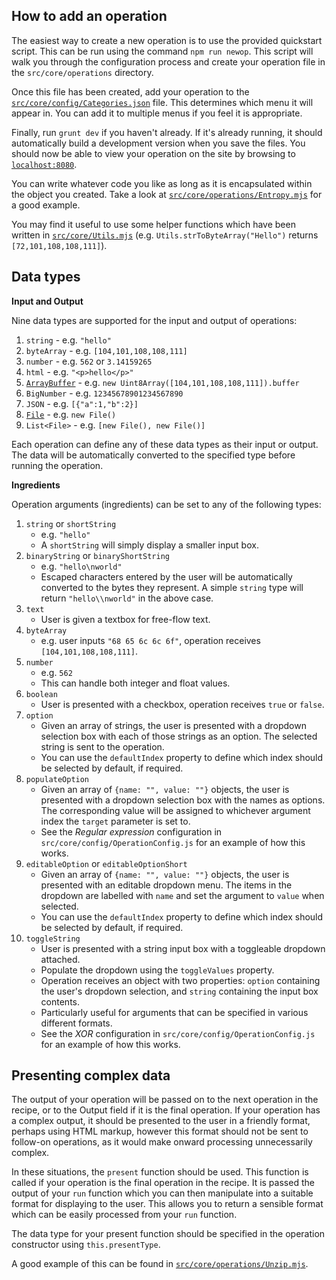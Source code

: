 ## How to add an operation

The easiest way to create a new operation is to use the provided quickstart script. This can be run using the command `npm run newop`. This script will walk you through the configuration process and create your operation file in the `src/core/operations` directory.
        
Once this file has been created, add your operation to the [`src/core/config/Categories.json`](https://github.com/gchq/CyberChef/blob/master/src/core/config/Categories.json) file. This determines which menu it will appear in. You can add it to multiple menus if you feel it is appropriate.
        
Finally, run `grunt dev` if you haven't already. If it's already running, it should automatically build a development version when you save the files. You should now be able to view your operation on the site by browsing to [`localhost:8080`](http://localhost:8080).

You can write whatever code you like as long as it is encapsulated within the object you created. Take a look at [`src/core/operations/Entropy.mjs`](https://github.com/gchq/CyberChef/blob/master/src/core/operations/Entropy.mjs) for a good example.

You may find it useful to use some helper functions which have been written in [`src/core/Utils.mjs`](https://github.com/gchq/CyberChef/blob/master/src/core/Utils.mjs) (e.g. `Utils.strToByteArray("Hello")` returns `[72,101,108,108,111]`).
 

## Data types

**Input and Output**

Nine data types are supported for the input and output of operations:

 1. `string` - e.g. `"hello"`
 2. `byteArray` - e.g. `[104,101,108,108,111]`
 3. `number` - e.g. `562` or `3.14159265`
 4. `html` - e.g. `"<p>hello</p>"`
 5. [`ArrayBuffer`](https://developer.mozilla.org/en-US/docs/Web/JavaScript/Reference/Global_Objects/ArrayBuffer) - e.g. `new Uint8Array([104,101,108,108,111]).buffer`
 6. `BigNumber` - e.g. `12345678901234567890`
 7. `JSON` - e.g. `[{"a":1,"b":2}]`
 8. [`File`](https://developer.mozilla.org/en-US/docs/Web/API/File) - e.g. `new File()`
 9. `List<File>` - e.g. `[new File(), new File()]`
 
Each operation can define any of these data types as their input or output. The data will be automatically converted to the specified type before running the operation.

**Ingredients**

Operation arguments (ingredients) can be set to any of the following types:

 1. `string` or `shortString`
     - e.g. `"hello"`
     - A `shortString` will simply display a smaller input box.
 2. `binaryString` or `binaryShortString`
     - e.g. `"hello\nworld"`
     - Escaped characters entered by the user will be automatically converted to the bytes they represent. A simple `string` type will return `"hello\\nworld"` in the above case.
 3. `text`
     - User is given a textbox for free-flow text.
 4. `byteArray`
     - e.g. user inputs `"68 65 6c 6c 6f"`, operation receives `[104,101,108,108,111]`.
 5. `number`
     - e.g. `562`
     - This can handle both integer and float values.
 6. `boolean`
     - User is presented with a checkbox, operation receives `true` or `false`.
 7. `option`
     - Given an array of strings, the user is presented with a dropdown selection box with each of those strings as an option. The selected string is sent to the operation.
     - You can use the `defaultIndex` property to define which index should be selected by default, if required.
 7. `populateOption`
     - Given an array of `{name: "", value: ""}` objects, the user is presented with a dropdown selection box with the names as options. The corresponding value will be assigned to whichever argument index the `target` parameter is set to.
     - See the *Regular expression* configuration in `src/core/config/OperationConfig.js` for an example of how this works.
 8. `editableOption` or `editableOptionShort`
     - Given an array of `{name: "", value: ""}` objects, the user is presented with an editable dropdown menu. The items in the dropdown are labelled with `name` and set the argument to `value` when selected.
     - You can use the `defaultIndex` property to define which index should be selected by default, if required.
 9. `toggleString`
     - User is presented with a string input box with a toggleable dropdown attached.
     - Populate the dropdown using the `toggleValues` property.
     - Operation receives an object with two properties: `option` containing the user's dropdown selection, and `string` containing the input box contents.
     - Particularly useful for arguments that can be specified in various different formats.
     - See the *XOR* configuration in `src/core/config/OperationConfig.js` for an example of how this works.


## Presenting complex data

The output of your operation will be passed on to the next operation in the recipe, or to the Output field if it is the final operation. If your operation has a complex output, it should be presented to the user in a friendly format, perhaps using HTML markup, however this format should not be sent to follow-on operations, as it would make onward processing unnecessarily complex.

In these situations, the `present` function should be used. This function is called if your operation is the final operation in the recipe. It is passed the output of your `run` function which you can then manipulate into a suitable format for displaying to the user. This allows you to return a sensible format which can be easily processed from your `run` function.

The data type for your present function should be specified in the operation constructor using `this.presentType`.

A good example of this can be found in [`src/core/operations/Unzip.mjs`](https://github.com/gchq/CyberChef/blob/master/src/core/operations/Unzip.mjs).